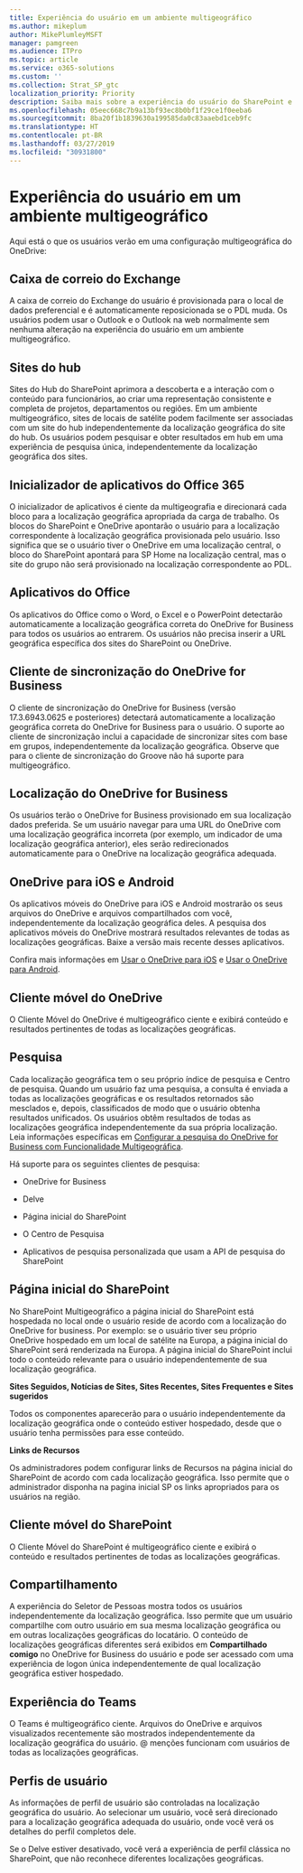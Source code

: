 ```yaml
---
title: Experiência do usuário em um ambiente multigeográfico
ms.author: mikeplum
author: MikePlumleyMSFT
manager: pamgreen
ms.audience: ITPro
ms.topic: article
ms.service: o365-solutions
ms.custom: ''
ms.collection: Strat_SP_gtc
localization_priority: Priority
description: Saiba mais sobre a experiência do usuário do SharePoint e do OneDrive em um ambiente multigeográfico.
ms.openlocfilehash: 05eec668c7b9a13bf93ec8b0bf1f29ce1f0eeba6
ms.sourcegitcommit: 8ba20f1b1839630a199585da0c83aaebd1ceb9fc
ms.translationtype: HT
ms.contentlocale: pt-BR
ms.lasthandoff: 03/27/2019
ms.locfileid: "30931800"
---
```

# <a name="user-experience-in-a-multi-geo-environment"></a>Experiência do usuário em um ambiente multigeográfico

Aqui está o que os usuários verão em uma configuração multigeográfica do OneDrive:

## <a name="exchange-mailbox"></a>Caixa de correio do Exchange

A caixa de correio do Exchange do usuário é provisionada para o local de dados preferencial e é automaticamente reposicionada se o PDL muda. Os usuários podem usar o Outlook e o Outlook na web normalmente sem nenhuma alteração na experiência do usuário em um ambiente multigeográfico.

## <a name="hub-sites"></a>Sites do hub

Sites do Hub do SharePoint aprimora a descoberta e a interação com o conteúdo para funcionários, ao criar uma representação consistente e completa de projetos, departamentos ou regiões. Em um ambiente multigeográfico, sites de locais de satélite podem facilmente ser associadas com um site do hub independentemente da localização geográfica do site do hub. Os usuários podem pesquisar e obter resultados em hub em uma experiência de pesquisa única, independentemente da localização geográfica dos sites.

## <a name="office-365-app-launcher"></a>Inicializador de aplicativos do Office 365

O inicializador de aplicativos é ciente da multigeografia e direcionará cada bloco para a localização geográfica apropriada da carga de trabalho. Os blocos do SharePoint e OneDrive apontarão o usuário para a localização correspondente à localização geográfica provisionada pelo usuário. Isso significa que se o usuário tiver o OneDrive em uma localização central, o bloco do SharePoint apontará para SP Home na localização central, mas o site do grupo não será provisionado na localização correspondente ao PDL. 

## <a name="office-applications"></a>Aplicativos do Office

Os aplicativos do Office como o Word, o Excel e o PowerPoint detectarão automaticamente a localização geográfica correta do OneDrive for Business para todos os usuários ao entrarem. Os usuários não precisa inserir a URL geográfica específica dos sites do SharePoint ou OneDrive.

## <a name="onedrive-for-business-sync-client"></a>Cliente de sincronização do OneDrive for Business

O cliente de sincronização do OneDrive for Business (versão 17.3.6943.0625 e posteriores) detectará automaticamente a localização geográfica correta do OneDrive for Business para o usuário. O suporte ao cliente de sincronização inclui a capacidade de sincronizar sites com base em grupos, independentemente da localização geográfica. Observe que para o cliente de sincronização do Groove não há suporte para multigeográfico. 

## <a name="onedrive-for-business-location"></a>Localização do OneDrive for Business

Os usuários terão o OneDrive for Business provisionado em sua localização dados preferida. Se um usuário navegar para uma URL do OneDrive com uma localização geográfica incorreta (por exemplo, um indicador de uma localização geográfica anterior), eles serão redirecionados automaticamente para o OneDrive na localização geográfica adequada.

## <a name="onedrive-ios-and-android"></a>OneDrive para iOS e Android 

Os aplicativos móveis do OneDrive para iOS e Android mostrarão os seus arquivos do OneDrive e arquivos compartilhados com você, independentemente da localização geográfica deles. A pesquisa dos aplicativos móveis do OneDrive mostrará resultados relevantes de todas as localizações geográficas. Baixe a versão mais recente desses aplicativos.

Confira mais informações em [Usar o OneDrive para iOS](https://support.office.com/article/08d5c5b2-ccc6-40eb-a244-fe3597a3c247) e [Usar o OneDrive para Android](https://support.office.com/article/eee1d31c-792d-41d4-8132-f9621b39eb36).

## <a name="onedrive-mobile-client"></a>Cliente móvel do OneDrive 

O Cliente Móvel do OneDrive é multigeográfico ciente e exibirá conteúdo e resultados pertinentes de todas as localizações geográficas.

## <a name="search"></a>Pesquisa

Cada localização geográfica tem o seu próprio índice de pesquisa e Centro de pesquisa. Quando um usuário faz uma pesquisa, a consulta é enviada a todas as localizações geográficas e os resultados retornados são mesclados e, depois, classificados de modo que o usuário obtenha resultados unificados. Os usuários obtêm resultados de todas as localizações geográfica independentemente da sua própria localização. Leia informações específicas em [Configurar a pesquisa do OneDrive for Business com Funcionalidade Multigeográfica](configure-search-for-multi-geo.md).

Há suporte para os seguintes clientes de pesquisa:

-   OneDrive for Business

-   Delve

-   Página inicial do SharePoint

-   O Centro de Pesquisa

-   Aplicativos de pesquisa personalizada que usam a API de pesquisa do SharePoint

## <a name="sharepoint-home"></a>Página inicial do SharePoint 

No SharePoint Multigeográfico a página inicial do SharePoint está hospedada no local onde o usuário reside de acordo com a localização do OneDrive for business. Por exemplo: se o usuário tiver seu próprio OneDrive hospedado em um local de satélite na Europa, a página inicial do SharePoint será renderizada na Europa. A página inicial do SharePoint inclui todo o conteúdo relevante para o usuário independentemente de sua localização geográfica. 

**Sites Seguidos, Notícias de Sites, Sites Recentes, Sites Frequentes e Sites sugeridos**

Todos os componentes aparecerão para o usuário independentemente da localização geográfica onde o conteúdo estiver hospedado, desde que o usuário tenha permissões para esse conteúdo. 

**Links de Recursos**

Os administradores podem configurar links de Recursos na página inicial do SharePoint de acordo com cada localização geográfica. Isso permite que o administrador disponha na pagina inicial SP os links apropriados para os usuários na região. 

## <a name="sharepoint-mobile-client"></a>Cliente móvel do SharePoint 

O Cliente Móvel do SharePoint é multigeográfico ciente e exibirá o conteúdo e resultados pertinentes de todas as localizações geográficas.

## <a name="sharing"></a>Compartilhamento

A experiência do Seletor de Pessoas mostra todos os usuários independentemente da localização geográfica. Isso permite que um usuário compartilhe com outro usuário em sua mesma localização geográfica ou em outras localizações geográficas do locatário. O conteúdo de localizações geográficas diferentes será exibidos em **Compartilhado comigo** no OneDrive for Business do usuário e pode ser acessado com uma experiência de logon única independentemente de qual localização geográfica estiver hospedado.

## <a name="teams-experience"></a>Experiência do Teams

O Teams é multigeográfico ciente. Arquivos do OneDrive e arquivos visualizados recentemente são mostrados independentemente da localização geográfica do usuário. @ menções funcionam com usuários de todas as localizações geográficas.

## <a name="user-profiles"></a>Perfis de usuário

As informações de perfil de usuário são controladas na localização geográfica do usuário. Ao selecionar um usuário, você será direcionado para a localização geográfica adequada do usuário, onde você verá os detalhes do perfil completos dele.

Se o Delve estiver desativado, você verá a experiência de perfil clássica no SharePoint, que não reconhece diferentes localizações geográficas.


